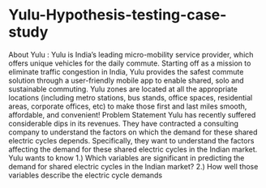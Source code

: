 # Yulu-Hypothesis-testing-case-study
About Yulu :
Yulu is India’s leading micro-mobility service provider, which offers unique vehicles for the daily commute. Starting off as a mission to eliminate
traffic congestion in India, Yulu provides the safest commute solution through a user-friendly mobile app to enable shared, solo and sustainable
commuting.
Yulu zones are located at all the appropriate locations (including metro stations, bus stands, office spaces, residential areas, corporate offices,
etc) to make those first and last miles smooth, affordable, and convenient!
Problem Statement
Yulu has recently suffered considerable dips in its revenues. They have contracted a consulting company to understand the factors on which
the demand for these shared electric cycles depends. Specifically, they want to understand the factors affecting the demand for these shared
electric cycles in the Indian market.
Yulu wants to know
1.) Which variables are significant in predicting the demand for shared electric cycles in the Indian market?
2.) How well those variables describe the electric cycle demands
